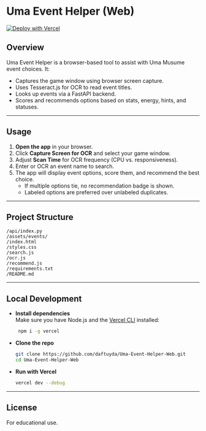 # Uma Event Helper (Web)

[![Deploy with Vercel](https://vercel.com/button)](https://vercel.com/new/clone?repository-url=https://github.com/daftuyda/Uma-Event-Helper-Web)

## Overview

Uma Event Helper is a browser-based tool to assist with Uma Musume event choices. It:

- Captures the game window using browser screen capture.
- Uses Tesseract.js for OCR to read event titles.
- Looks up events via a FastAPI backend.
- Scores and recommends options based on stats, energy, hints, and statuses.

---

## Usage

1. **Open the app** in your browser.
2. Click **Capture Screen for OCR** and select your game window.
3. Adjust **Scan Time** for OCR frequency (CPU vs. responsiveness).
4. Enter or OCR an event name to search.
5. The app will display event options, score them, and recommend the best choice.
   - If multiple options tie, no recommendation badge is shown.
   - Labeled options are preferred over unlabeled duplicates.

---

## Project Structure

```
/api/index.py
/assets/events/
/index.html
/styles.css
/search.js
/ocr.js
/recommend.js
/requirements.txt
/README.md
```

---

## Local Development

- **Install dependencies**  
  Make sure you have Node.js and the [Vercel CLI](https://vercel.com/download) installed:

  ```bash
   npm i -g vercel
  ```

- **Clone the repo**
  
  ```bash
  git clone https://github.com/daftuyda/Uma-Event-Helper-Web.git
  cd Uma-Event-Helper-Web
  ```

- **Run with Vercel**
  
  ```bash
  vercel dev --debug
  ```

---

## License

For educational use.
